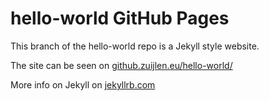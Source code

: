 hello-world GitHub Pages
========================

This branch of the hello-world repo is a Jekyll style website.

The site can be seen on [github.zuijlen.eu/hello-world/](http://github.zuijlen.eu/hello-world/)

More info on Jekyll on [jekyllrb.com](http://jekyllrb.com/)

